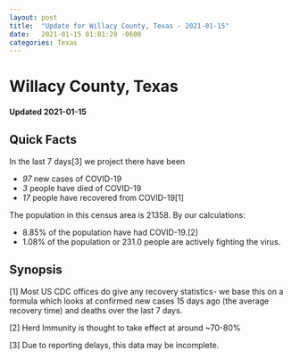 ```yaml
---
layout: post
title:  "Update for Willacy County, Texas - 2021-01-15"
date:   2021-01-15 01:01:29 -0600
categories: Texas
---
```


# Willacy County, Texas
#### Updated 2021-01-15

## Quick Facts

In the last 7 days[3] we project there have been
- *97* new cases of COVID-19
- *3* people have died of COVID-19
- *17* people have recovered from COVID-19[1]

The population in this census area is 21358. By our calculations:
- 8.85% of the population have had COVID-19.[2]
- 1.08% of the population or 231.0 people are actively fighting the virus.

## Synopsis




[1] Most US CDC offices do give any recovery statistics- we base this on a formula which looks at confirmed new cases
15 days ago (the average recovery time) and deaths over the last 7 days.

[2] Herd Immunity is thought to take effect at around ~70-80%

[3] Due to reporting delays, this data may be incomplete.
 
    